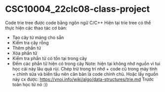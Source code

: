 # CSC10004_22clc08-class-project
Code trie tree được code bằng ngôn ngữ C/C++
Hiện tại trie tree có thể thực hiện các thao tác cơ bản: 
- Tạo cây từ mảng cho sẵn
- Kiểm tra cây rỗng
- Thêm phần tử
- Xóa phần tử
- Kiểm tra phần tử có tồn tại trong cây
- Đếm các phần tử hiện có trong cây
Note: hiện tại không nhớ nguồn vì tui học cái này lâu quá rùi. Chép trừ trong trí nhớ + code cũ trong máy tính + chỉnh sửa và biến tấu nên căn bản là code chính chủ.
Hoặc lấy nguồn này cx được: https://vnoi.info/wiki/algo/data-structures/trie.md
Trước toàn học từ nó :))
